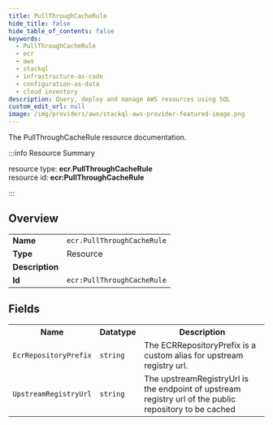 ```yaml
---
title: PullThroughCacheRule
hide_title: false
hide_table_of_contents: false
keywords:
  - PullThroughCacheRule
  - ecr
  - aws
  - stackql
  - infrastructure-as-code
  - configuration-as-data
  - cloud inventory
description: Query, deploy and manage AWS resources using SQL
custom_edit_url: null
image: /img/providers/aws/stackql-aws-provider-featured-image.png
---
```

The PullThroughCacheRule resource documentation.

:::info Resource Summary

<div class="row">
<div class="providerDocColumn">
<span>resource type:&nbsp;<b>ecr.PullThroughCacheRule</b></span><br />
<span>resource id:&nbsp;<b>ecr:PullThroughCacheRule</b></span><br />
</div>
</div>

:::

## Overview
<table><tbody>
<tr><td><b>Name</b></td><td><code>ecr.PullThroughCacheRule</code></td></tr>
<tr><td><b>Type</b></td><td>Resource</td></tr>
<tr><td><b>Description</b></td><td></td></tr>
<tr><td><b>Id</b></td><td><code>ecr:PullThroughCacheRule</code></td></tr>
</tbody></table>

## Fields
<table><tbody>
<tr><th>Name</th><th>Datatype</th><th>Description</th></tr>
<tr><td><code>EcrRepositoryPrefix</code></td><td><code>string</code></td><td>The ECRRepositoryPrefix is a custom alias for upstream registry url.</td></tr><tr><td><code>UpstreamRegistryUrl</code></td><td><code>string</code></td><td>The upstreamRegistryUrl is the endpoint of upstream registry url of the public repository to be cached</td></tr>
</tbody></table>